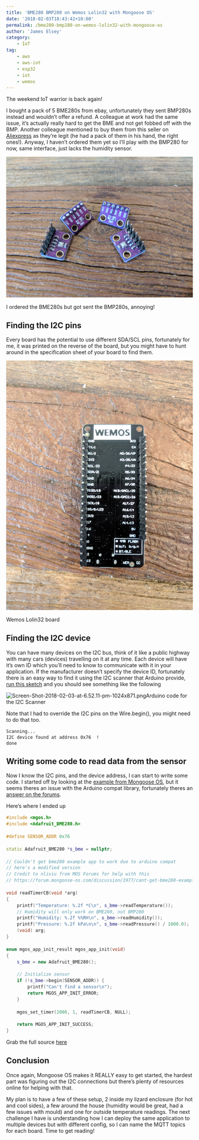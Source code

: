 ```yaml
---
title: 'BME280 BMP280 on Wemos Lolin32 with Mongoose OS'
date: '2018-02-03T18:43:42+10:00'
permalink: /bme280-bmp280-on-wemos-lolin32-with-mongoose-os
author: 'James Elsey'
category:
    - IoT
tag:
    - aws
    - aws-iot
    - esp32
    - iot
    - wemos
---
```

The weekend IoT warrior is back again!

I bought a pack of 5 BME280s from ebay, unfortunately they sent BMP280s instead and wouldn’t offer a refund. A colleague at work had the same issue, it’s actually really hard to get the BME and not get fobbed off with the BMP. Another colleague mentioned to buy them from this seller on [Aliexpress](https://www.aliexpress.com/store/product/High-Accuracy-BME280-Digital-Sensor-Temperature-Humidity-Barometric-Pressure-Sensor-Module-GY-BME280-I2C-SPI-1/1414081_32672210336.html?spm=2114.12010615.0.0.4c2fd1742XLarA) as they’re legit (he had a pack of them in his hand, the right ones!). Anyway, I haven’t ordered them yet so I’ll play with the BMP280 for now, same interface, just lacks the humidity sensor.

![IMG_20180203_183636-1024x768.jpg](/assets/post_images/2018/IMG_20180203_183636.jpg)

I ordered the BME280s but got sent the BMP280s, annoying!

Finding the I2C pins
--------------------

Every board has the potential to use different SDA/SCL pins, fortunately for me, it was printed on the reverse of the board, but you might have to hunt around in the specification sheet of your board to find them.

![IMG_20180203_184213-768x1024.jpg](/assets/post_images/2018/IMG_20180203_184213.jpg)

Wemos Lolin32 board

Finding the I2C device
----------------------

You can have many devices on the I2C bus, think of it like a public highway with many cars (devices) travelling on it at any time. Each device will have it’s own ID which you’ll need to know to communicate with it in your application. If the manufacturer doesn’t specify the device ID, fortunately there is an easy way to find it using the I2C scanner that Arduino provide, [run this sketch](https://playground.arduino.cc/Main/I2cScanner) and you should see something like the following

![Screen-Shot-2018-02-03-at-6.52.11-pm-1024x871.png](/assets/post_images/2018/Screen-Shot-2018-02-03-at-6.52.11-pm.png)Arduino code for the I2C Scanner

Note that I had to override the I2C pins on the Wire.begin(), you might need to do that too.

```
Scanning...
I2C device found at address 0x76  !
done
```

Writing some code to read data from the sensor
----------------------------------------------

Now I know the I2C pins, and the device address, I can start to write some code. I started off by looking at the [example from Mongoose OS](https://github.com/mongoose-os-apps/example-arduino-adafruit-bme280-c), but it seems theres an issue with the Arduino compat library, fortunately theres an [answer on the forums](https://forum.mongoose-os.com/discussion/1977/cant-get-bme280-example-app-to-work#latest).

Here’s where I ended up

```cpp
#include <mgos.h>
#include <Adafruit_BME280.h>

#define SENSOR_ADDR 0x76

static Adafruit_BME280 *s_bme = nullptr;

// Couldn't get bme280 example app to work due to arduino compat
// here's a modified version 
// Credit to nliviu from MOS Forums for help with this 
// https://forum.mongoose-os.com/discussion/1977/cant-get-bme280-example-app-to-work#latest

void readTimerCB(void *arg)
{    
    printf("Temperature: %.2f *C\n", s_bme->readTemperature());
    // Humidity will only work on BME280, not BMP280
    printf("Humidity: %.2f %%RH\n", s_bme->readHumidity());
    printf("Pressure: %.2f kPa\n\n", s_bme->readPressure() / 1000.0);
    (void) arg;
}

enum mgos_app_init_result mgos_app_init(void)
{
    s_bme = new Adafruit_BME280();

    // Initialize sensor
    if (!s_bme->begin(SENSOR_ADDR)) {
        printf("Can't find a sensor\n");
        return MGOS_APP_INIT_ERROR;
    }

    mgos_set_timer(2000, 1, readTimerCB, NULL);

    return MGOS_APP_INIT_SUCCESS;
}
```

Grab the full source [here](https://github.com/jameselsey/mongoose-os-apps-temp-humid-sensor)

Conclusion
----------

Once again, Mongoose OS makes it REALLY easy to get started, the hardest part was figuring out the I2C connections but there’s plenty of resources online for helping with that.

My plan is to have a few of these setup, 2 inside my lizard enclosure (for hot and cool sides), a few around the house (humidity would be great, had a few issues with mould) and one for outside temperature readings. The next challenge I have is understanding how I can deploy the same application to multiple devices but with different config, so I can name the MQTT topics for each board. Time to get reading!